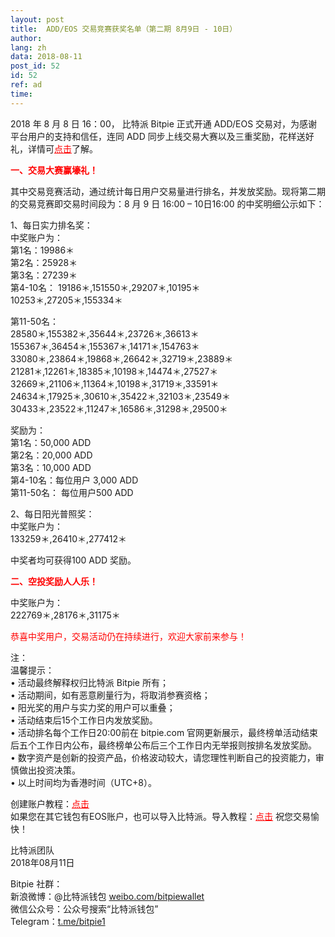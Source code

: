 ```yaml
---
layout: post
title:  ADD/EOS 交易竞赛获奖名单（第二期 8月9日 - 10日）
author: 
lang: zh
data: 2018-08-11
post_id: 52
id: 52
ref: ad
time: 
---
```


2018 年 8 月 8 日 16：00， 比特派 Bitpie 正式开通 ADD/EOS 交易对，为感谢平台用户的支持和信任，连同 ADD 同步上线交易大赛以及三重奖励，花样送好礼，详情可<a href="https://bitpie.com/2018-08-06/addeos-trading-competition-note" target="_blank" style="color:red">点击</a>了解。

<strong style="color:red">一、交易大赛赢壕礼！</strong>

其中交易竞赛活动，通过统计每日用户交易量进行排名，并发放奖励。现将第二期的交易竞赛即交易时间段为：8 月 9 日 16:00 – 10日16:00 的中奖明细公示如下：

1、每日实力排名奖：<br/>
中奖账户为：<br/>
第1名：19986＊ <br/>
第2名：25928＊ <br/> 
第3名：27239＊ <br/>
第4-10名：
19186＊,151550＊,29207＊,10195＊<br/>
10253＊,27205＊,155334＊

第11-50名：<br/>
28580＊,155382＊,35644＊,23726＊,36613＊<br/>
155367＊,36454＊,155367＊,14171＊,154763＊<br/>
33080＊,23864＊,19868＊,26642＊,32719＊,23889＊<br/>
21281＊,12261＊,18385＊,10198＊,14474＊,27527＊<br/>
32669＊,21106＊,11364＊,10198＊,31719＊,33591＊<br/>
24634＊,17925＊,30610＊,35422＊,32103＊,23549＊<br/>
30433＊,23522＊,11247＊,16586＊,31298＊,29500＊<br/>

奖励为：<br/>
第1名：50,000 ADD<br/>
第2名：20,000 ADD<br/>
第3名：10,000 ADD<br/>
第4-10名：每位用户 3,000 ADD<br/>
第11-50名： 每位用户500 ADD<br/>


2、每日阳光普照奖：<br/>
中奖账户为：<br/>
133259＊,26410＊,277412＊ 

中奖者均可获得100 ADD 奖励。

<strong style="color:red">二、空投奖励人人乐！</strong>

中奖账户为：<br/>
222769＊,28176＊,31175＊



<span style="color:red">恭喜中奖用户，交易活动仍在持续进行，欢迎大家前来参与！</span>

注：<br/>
温馨提示：<br/>
• 活动最终解释权归比特派 Bitpie 所有；<br/>
• 活动期间，如有恶意刷量行为，将取消参赛资格；<br/>
• 阳光奖的用户与实力奖的用户可以重叠；<br/>
• 活动结束后15个工作日内发放奖励。<br/>
• 活动排名每个工作日20:00前在 bitpie.com 官网更新展示，最终榜单活动结束后五个工作日内公布，最终榜单公布后三个工作日内无举报则按排名发放奖励。<br/>
• 数字资产是创新的投资产品，价格波动较大，请您理性判断自己的投资能力，审慎做出投资决策。<br/>
• 以上时间均为香港时间（UTC+8）。


创建账户教程：<a href="http://docs.bitpie.com/zh_CN/latest/eosaccount/index.html" target="_blank" style="color:red">点击</a><br/>
如果您在其它钱包有EOS账户，也可以导入比特派。导入教程：<a href="http://docs.bitpie.com/zh_CN/latest/privateKeyImport/index.html" target="_blank" style="color:red">点击</a>
祝您交易愉快！


比特派团队<br/>
2018年08月11日

Bitpie 社群：<br/>
新浪微博：@比特派钱包 <a href="https://weibo.com/bitpiewallet" target="_blank">weibo.com/bitpiewallet</a><br/>
微信公众号：公众号搜索“比特派钱包”<br/>
Telegram：<a href="https://t.me/bitpie1" target="_blank">t.me/bitpie1</a>

